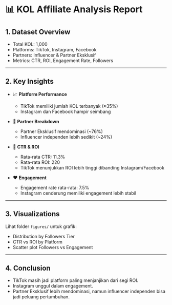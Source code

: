 # 📊 KOL Affiliate Analysis Report

## 1. Dataset Overview
- Total KOL: 1,000
- Platforms: TikTok, Instagram, Facebook
- Partners: Influencer & Partner Eksklusif
- Metrics: CTR, ROI, Engagement Rate, Followers

---

## 2. Key Insights
- 📈 **Platform Performance**
  - TikTok memiliki jumlah KOL terbanyak (≈35%)
  - Instagram dan Facebook hampir seimbang

- 👥 **Partner Breakdown**
  - Partner Eksklusif mendominasi (~76%)
  - Influencer independen lebih sedikit (~24%)

- 🔎 **CTR & ROI**
  - Rata-rata CTR: 11.3%
  - Rata-rata ROI: 220
  - TikTok menunjukkan ROI lebih tinggi dibanding Instagram/Facebook

- ❤️ **Engagement**
  - Engagement rate rata-rata: 7.5%
  - Instagram cenderung memiliki engagement lebih stabil

---

## 3. Visualizations
Lihat folder `figures/` untuk grafik:
- Distribution by Followers Tier
- CTR vs ROI by Platform
- Scatter plot Followers vs Engagement

---

## 4. Conclusion
- TikTok masih jadi platform paling menjanjikan dari segi ROI.  
- Instagram unggul dalam engagement.  
- Partner Eksklusif lebih mendominasi, namun influencer independen bisa jadi peluang pertumbuhan.  

